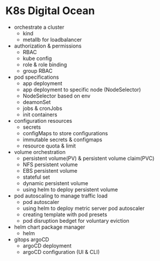 # K8s Digital Ocean

* orchestrate a cluster
    - kind
    - metallb for loadbalancer
* authorization & permissions
    - RBAC
    - kube config
    - role & role binding
    - group RBAC
* pod specifications
    - app deployment
    - app deployment to specific node (NodeSelector)
    - NodeSelector based on env
    - deamonSet
    - jobs & cronJobs
    - init containers
* configuration resources
    - secrets
    - configMaps to store configurations
    - immutable secrets & configmaps
    - resource quota & limit
* volume orchestration
    - persistent volume(PV) & persistent volume claim(PVC)
    - NFS persistent volume
    - EBS persistent volume
    - stateful set
    - dynamic persistent volume
    - using helm to deploy persistent volume
* pod autoscaling to manage traffic load
    - pod autoscaler
    - using helm to deploy metric server pod autoscaler
    - creating template with pod presets
    - pod disruption bedget for voluntary eviction
* helm chart package manager
    - helm
* gitops argoCD
    - argoCD deployment
    - argoCD configuration (UI & CLI)
